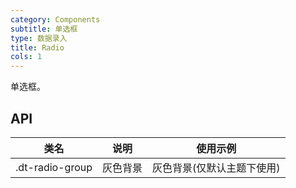 ```yaml
---
category: Components
subtitle: 单选框
type: 数据录入
title: Radio
cols: 1
---
```


单选框。

## API

|类名  |说明  |使用示例  |
|---------|---------|---------|
|.dt-radio-group  | 灰色背景   | 灰色背景(仅默认主题下使用)   |
